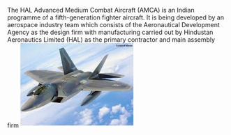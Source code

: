 The HAL Advanced Medium Combat Aircraft (AMCA) is an Indian programme of a fifth-generation fighter aircraft. It is being developed by an aerospace industry team which consists of the Aeronautical Development Agency as the design firm with manufacturing carried out by Hindustan Aeronautics Limited (HAL) as the primary contractor and main assembly firm
![](https://github.com/techthing/techthing.github.io/blob/master/images.jpg)
